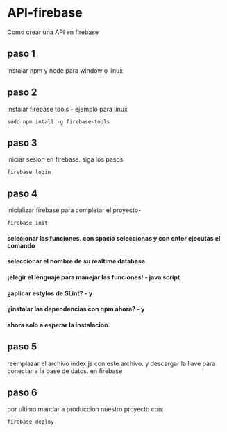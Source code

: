 # API-firebase

Como crear una API en firebase

## paso 1
  
  instalar npm y node para window o linux

## paso 2

  instalar firebase tools - ejemplo para linux
    
    sudo npm intall -g firebase-tools

## paso 3

  iniciar sesion en firebase. siga los pasos 
  
    firebase login
    
## paso 4 

  inicializar firebase para completar el proyecto- 
  
    firebase init 
    
  #### selecionar las funciones. con spacio seleccionas y con enter ejecutas el comando
  #### seleccionar el nombre de su realtime database
  #### ¡elegir el lenguaje para manejar las funciones! - java script 
  #### ¿aplicar estylos de SLint? - y
  #### ¿instalar las dependencias con npm ahora? - y
  #### ahora solo a esperar la instalacion.
  
 ## paso 5
 
 reemplazar el archivo index.js con este archivo. y descargar la llave para conectar a la base de datos. en firebase
 
 ## paso 6
 
 por ultimo mandar a produccion nuestro proyecto con:
 
    firebase deploy
    
 
    
 
